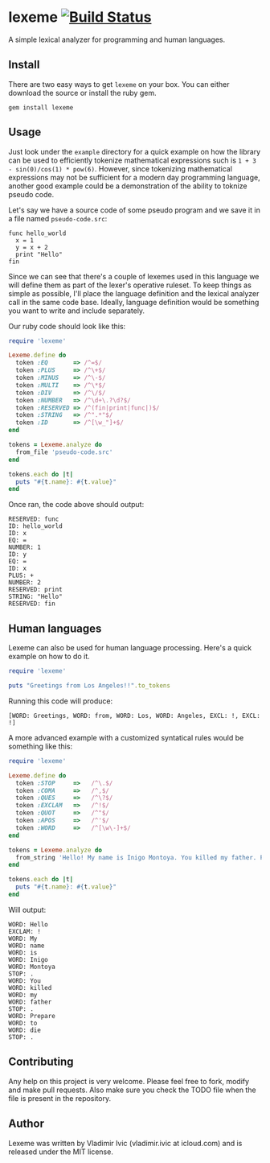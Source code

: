 lexeme   [![Build Status](https://travis-ci.org/mancmelou/lexeme.png)](https://travis-ci.org/mancmelou/lexeme)
======
A simple lexical analyzer for programming and human languages.

Install
-------
There are two easy ways to get `lexeme` on your box. You can either download the source or install the ruby gem. 

    gem install lexeme

Usage
-----
Just look under the `example` directory for a quick example on how the library can be used to efficiently 
tokenize mathematical expressions such is `1 + 3 - sin(0)/cos(1) * pow(6)`. However, since tokenizing 
mathematical expressions may not be sufficient for a modern day programming language, another good example
could be a demonstration of the ability to toknize pseudo code.

Let's say we have a source code of some pseudo program and we save it in a file named `pseudo-code.src`:

    func hello_world
      x = 1
      y = x + 2
      print "Hello"
    fin

Since we can see that there's a couple of lexemes used in this language we will define them as part 
of the lexer's operative ruleset. To keep things as simple as possible, I'll place
the language definition and the lexical analyzer call in the same code base. 
Ideally, language definition would be something you want to write and include separately. 

Our ruby code should look like this:

```ruby
require 'lexeme'

Lexeme.define do
  token :EQ       => /^=$/
  token :PLUS     => /^\+$/
  token :MINUS    => /^\-$/
  token :MULTI    => /^\*$/
  token :DIV      => /^\/$/
  token :NUMBER   => /^\d+\.?\d?$/
  token :RESERVED => /^(fin|print|func|)$/
  token :STRING   => /^".*"$/
  token :ID       => /^[\w_"]+$/ 
end

tokens = Lexeme.analyze do 
  from_file 'pseudo-code.src'
end

tokens.each do |t|
  puts "#{t.name}: #{t.value}"
end
```

Once ran, the code above should output:

    RESERVED: func
    ID: hello_world
    ID: x
    EQ: =
    NUMBER: 1
    ID: y
    EQ: =
    ID: x
    PLUS: +
    NUMBER: 2
    RESERVED: print
    STRING: "Hello"
    RESERVED: fin

Human languages 
---------------
Lexeme can also be used for human language processing. Here's a quick example on how to do it.

```ruby
require 'lexeme'

puts "Greetings from Los Angeles!!".to_tokens
```

Running this code will produce:

    [WORD: Greetings, WORD: from, WORD: Los, WORD: Angeles, EXCL: !, EXCL: !]

A more advanced example with a customized syntatical rules would be something like this:

```ruby
require 'lexeme'

Lexeme.define do
  token :STOP     =>   /^\.$/
  token :COMA     =>   /^,$/
  token :QUES     =>   /^\?$/
  token :EXCLAM   =>   /^!$/
  token :QUOT     =>   /^"$/
  token :APOS     =>   /^'$/
  token :WORD     =>   /^[\w\-]+$/
end 

tokens = Lexeme.analyze do
  from_string 'Hello! My name is Inigo Montoya. You killed my father. Prepare to die.'
end

tokens.each do |t|
  puts "#{t.name}: #{t.value}"
end
```

Will output: 

    WORD: Hello
    EXCLAM: !
    WORD: My
    WORD: name
    WORD: is
    WORD: Inigo
    WORD: Montoya
    STOP: .
    WORD: You
    WORD: killed
    WORD: my
    WORD: father
    STOP: .
    WORD: Prepare
    WORD: to
    WORD: die
    STOP: .

Contributing
------------
Any help on this project is very welcome. Please feel free to fork, modify and 
make pull requests. Also make sure you check the TODO file when the file is present in the repository. 

Author
------
Lexeme was written by Vladimir Ivic (vladimir.ivic at icloud.com) and is
released under the MIT license.
